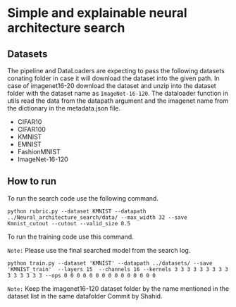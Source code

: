 # Simple and explainable neural architecture search

## Datasets
The pipeline and DataLoaders are expecting to pass the following datasets conating folder in case it will download the dataset into the given path.
In case of imagenet16-20 download the dataset and unzip into the dataset folder with the dataset name as `ImageNet-16-120`. The dataloader function in utils read the data from the datapath argument and the imagenet name from the dictionary in the metadata.json file. 
- CIFAR10
- CIFAR100
- KMNIST
- EMNIST
- FashionMNIST
- ImageNet-16-120

## How to run
To run the search code use the following command. 

`python rubric.py --dataset KMNIST --datapath ../Neural_architecture_search/data/ --max_width 32 --save Kmnist_cutout --cutout --valid_size 0.5`

To run the training code use this command.

`Note:` Please use the final searched model  from the search log.

`python train.py --dataset 'KMNIST' --datapath ../datasets/ --save 'KMNIST_train'  --layers 15  --channels 16 --kernels 3 3 3 3 3 3 3 3 3 3 3 3 3 3 3 --ops 0 0 0 0 0 0 0 0 0 0 0 0 0 0 0 `

`Note:` Keep the imagenet16-120 dataset folder by the name mentioned in the dataset list in the same datafolder
Commit by Shahid.
